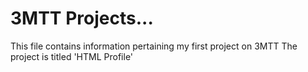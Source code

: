 # 3MTT Projects...
This file contains information pertaining my first project on 3MTT
The project is titled 'HTML Profile'


